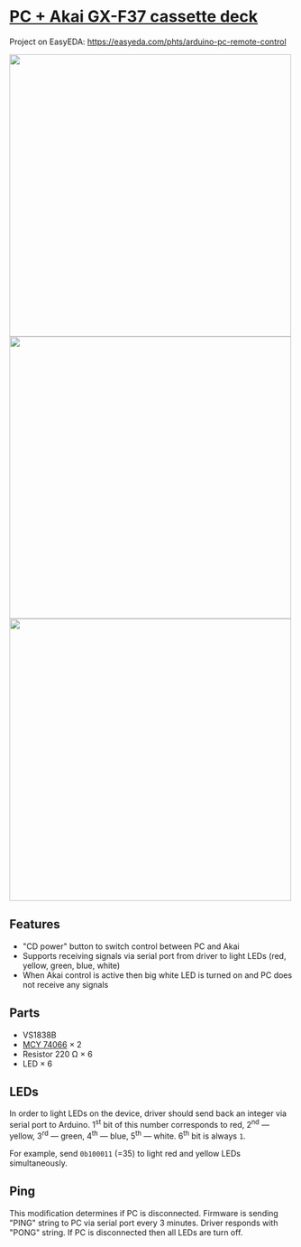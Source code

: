 # [PC + Akai GX-F37 cassette deck](./pc-and-akai.ino)

Project on EasyEDA: https://easyeda.com/phts/arduino-pc-remote-control

<image width=500 src="../doc/pc-and-akai-circuit.jpg">

<image width=500 src="../doc/pc-and-akai-proto.jpg">

<image width=500 src="../doc/pc-and-akai-real.jpg">

## Features

- "CD power" button to switch control between PC and Akai
- Supports receiving signals via serial port from driver to light LEDs (red, yellow, green, blue, white)
- When Akai control is active then big white LED is turned on and PC does not receive any signals

## Parts

* VS1838B
* [MCY 74066] &times; 2
* Resistor 220 Ω &times; 6
* LED &times; 6

## LEDs

In order to light LEDs on the device, driver should send back an integer via serial port to Arduino. 1<sup>st</sup> bit of this number corresponds to red, 2<sup>nd</sup> &mdash; yellow, 3<sup>rd</sup> &mdash; green, 4<sup>th</sup> &mdash; blue, 5<sup>th</sup> &mdash; white. 6<sup>th</sup> bit is always `1`.

For example, send `0b100011` (=35) to light red and yellow LEDs simultaneously.

## Ping

This modification determines if PC is disconnected. Firmware is sending "PING" string to PC via serial port every 3 minutes. Driver responds with "PONG" string. If PC is disconnected then all LEDs are turn off.

[mcy 74066]: https://www.datasheetarchive.com/pdf/download.php?id=10e21403acd8e45d1c1a31d420988ef8e63843&type=M
